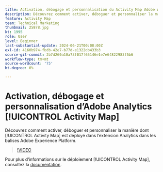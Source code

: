 ```yaml
---
title: Activation, débogage et personnalisation du Activity Map Adobe Analytics
description: Découvrez comment activer, déboguer et personnaliser la manière dont Activity Map est déployé dans l’extension Analytics dans les balises Adobe Experience Platform.
feature: Activity Map
team: Technical Marketing
thumbnail: 25878.jpg
kt: 1995
role: User
level: Beginner
last-substantial-update: 2024-06-21T00:00:00Z
exl-id: 4160b974-fbdb-42e7-b77d-e1322db433b3
source-git-commit: 2b7d260a10a73f017f65146e1e7e64822983f5b6
workflow-type: tm+mt
source-wordcount: '75'
ht-degree: 0%

---
```


# Activation, débogage et personnalisation d’Adobe Analytics [!UICONTROL Activity Map]

Découvrez comment activer, déboguer et personnaliser la manière dont [!UICONTROL Activity Map] est déployé dans l’extension Analytics dans les balises Adobe Experience Platform.

>[!VIDEO](https://video.tv.adobe.com/v/25878?quality=12&learn=on)

Pour plus d’informations sur le déploiement [!UICONTROL Activity Map], consultez la [documentation](https://experienceleague.adobe.com/en/docs/analytics/analyze/activity-map/getting-started/activitymap-enable).
